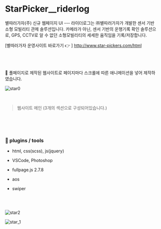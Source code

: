 # StarPicker__riderlog
별따러가자(주) 신규 웹페이지 UI --- 라이더로그는 ㈜별따러가자가 개발한 센서 기반 소형 모빌리티 관제 솔루션입니다. 카메라가 아닌, 센서 기반의 운행기록 확인 솔루션으로, GPS, CCTV로 알 수 없던 소형모빌리티의 세세한 움직임을 기록/저장합니다.

[별따러가자 운영사이트 바로가기 👉 ] http://www.star-pickers.com/html



<br /><br /><br />
🥕  풀페이지로 제작된 웹사이트로 페이지마다 스크롤에 따른 애니메이션을 넣어 제작하였습니다. 



 
 ![star0](https://user-images.githubusercontent.com/54253060/159278979-1b50da95-337f-4bb6-abbf-2f66b71bc3f5.png)


<br />

> 웹사이트 메인 (3개의 섹션으로 구성되어있습니다.) 
 
 
 <br /><br /><br />

<h3>🥕 plugins / tools </h3>



- html, css(scss), js(jquery) 


- VSCode, Photoshop 



- fullpage.js 2.7.8 



- aos 



- swiper 




<br /><br />


![star2](https://user-images.githubusercontent.com/54253060/159279036-e682c91c-b957-4093-90ab-661104490446.png)

![star_1](https://user-images.githubusercontent.com/54253060/159279041-d038ed08-8aa6-4d2b-9a83-f1ca8c636c7e.png)
